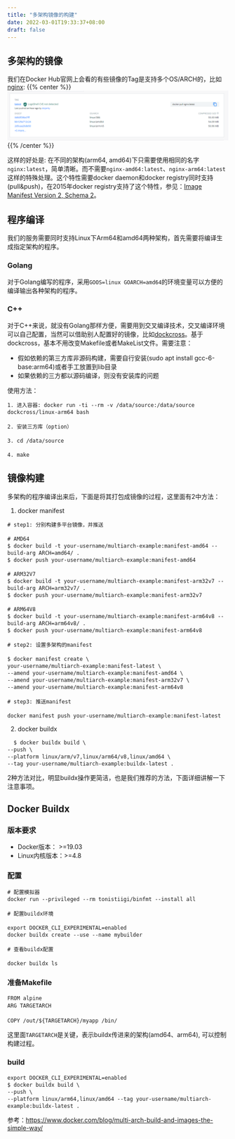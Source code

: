 ```yaml
---
title: "多架构镜像的构建"
date: 2022-03-01T19:33:37+08:00
draft: false
---
```



## 多架构的镜像

我们在Docker Hub官网上会看的有些镜像的Tag是支持多个OS/ARCH的，比如[nginx][3]:
{{% center %}}
![image](/images/posts/multi-arch-image/nginx_docker.png)
{{% /center %}}


这样的好处是: 在不同的架构(arm64, amd64)下只需要使用相同的名字`nginx:latest`，简单清晰。而不需要`nginx-amd64:latest`、`nginx-arm64:latest`这样的特殊处理。这个特性需要docker daemon和docker registry同时支持(pull&push)，在2015年docker registry支持了这个特性，参见：[Image Manifest Version 2, Schema 2][1]。


## 程序编译

我们的服务需要同时支持Linux下Arm64和amd64两种架构，首先需要将编译生成指定架构的程序。

### Golang

对于Golang编写的程序，采用`GOOS=linux GOARCH=amd64`的环境变量可以方便的编译输出各种架构的程序。

### C++

对于C++来说，就没有Golang那样方便，需要用到交叉编译技术，交叉编译环境可以自己配置，当然可以借助别人配置好的镜像，比如[dockcross][2]。基于dockcross，基本不用改变Makefile或者MakeList文件。需要注意：

* 假如依赖的第三方库非源码构建，需要自行安装(sudo apt install gcc-6-base:arm64)或者手工放置到lib目录
* 如果依赖的三方都以源码编译，则没有安装库的问题

使用方法：

```shell
1. 进入容器: docker run -ti --rm -v /data/source:/data/source dockcross/linux-arm64 bash

2. 安装三方库（option）

3. cd /data/source

4. make
```

## 镜像构建

多架构的程序编译出来后，下面是将其打包成镜像的过程，这里面有2中方法：

1. docker manifest

```
# step1: 分别构建多平台镜像，并推送

# AMD64
$ docker build -t your-username/multiarch-example:manifest-amd64 --build-arg ARCH=amd64/ .
$ docker push your-username/multiarch-example:manifest-amd64

# ARM32V7
$ docker build -t your-username/multiarch-example:manifest-arm32v7 --build-arg ARCH=arm32v7/ .
$ docker push your-username/multiarch-example:manifest-arm32v7

# ARM64V8
$ docker build -t your-username/multiarch-example:manifest-arm64v8 --build-arg ARCH=arm64v8/ .
$ docker push your-username/multiarch-example:manifest-arm64v8

# step2: 设置多架构的manifest

$ docker manifest create \
your-username/multiarch-example:manifest-latest \
--amend your-username/multiarch-example:manifest-amd64 \
--amend your-username/multiarch-example:manifest-arm32v7 \
--amend your-username/multiarch-example:manifest-arm64v8

# step3: 推送manifest

docker manifest push your-username/multiarch-example:manifest-latest
```

2. docker buildx

```
  $ docker buildx build \
--push \
--platform linux/arm/v7,linux/arm64/v8,linux/amd64 \
--tag your-username/multiarch-example:buildx-latest .
```

2种方法对比，明显buildx操作更简洁，也是我们推荐的方法，下面详细讲解一下注意事项。

## Docker Buildx

### 版本要求

* Docker版本： >=19.03
* Linux内核版本：>=4.8

### 配置

```
# 配置模拟器
docker run --privileged --rm tonistiigi/binfmt --install all

# 配置buildx环境

export DOCKER_CLI_EXPERIMENTAL=enabled
docker buildx create --use --name mybuilder

# 查看buildx配置

docker buildx ls
```

### 准备Makefile

```txt
FROM alpine
ARG TARGETARCH

COPY /out/${TARGETARCH}/myapp /bin/
```

这里面`TARGETARCH`是关键，表示buildx传进来的架构(amd64、arm64), 可以控制构建过程。

### build
```
export DOCKER_CLI_EXPERIMENTAL=enabled
$ docker buildx build \
--push \
--platform linux/arm64,linux/amd64 --tag your-username/multiarch-example:buildx-latest .
```

[1]: https://github.com/distribution/distribution/blob/release/2.3/docs/spec/manifest-v2-2.md
[2]: https://github.com/dockcross/dockcross
[3]: https://hub.docker.com/_/nginx?tab=tags

参考：https://www.docker.com/blog/multi-arch-build-and-images-the-simple-way/